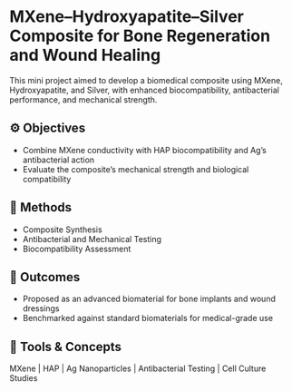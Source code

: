 # MXene–Hydroxyapatite–Silver Composite for Bone Regeneration and Wound Healing

This mini project aimed to develop a biomedical composite using MXene, Hydroxyapatite, and Silver, with enhanced biocompatibility, antibacterial performance, and mechanical strength.

## ⚙️ Objectives
- Combine MXene conductivity with HAP biocompatibility and Ag’s antibacterial action
- Evaluate the composite’s mechanical strength and biological compatibility

## 🔬 Methods
- Composite Synthesis
- Antibacterial and Mechanical Testing
- Biocompatibility Assessment

## 🧠 Outcomes
- Proposed as an advanced biomaterial for bone implants and wound dressings
- Benchmarked against standard biomaterials for medical-grade use

## 🧪 Tools & Concepts
MXene | HAP | Ag Nanoparticles | Antibacterial Testing | Cell Culture Studies

